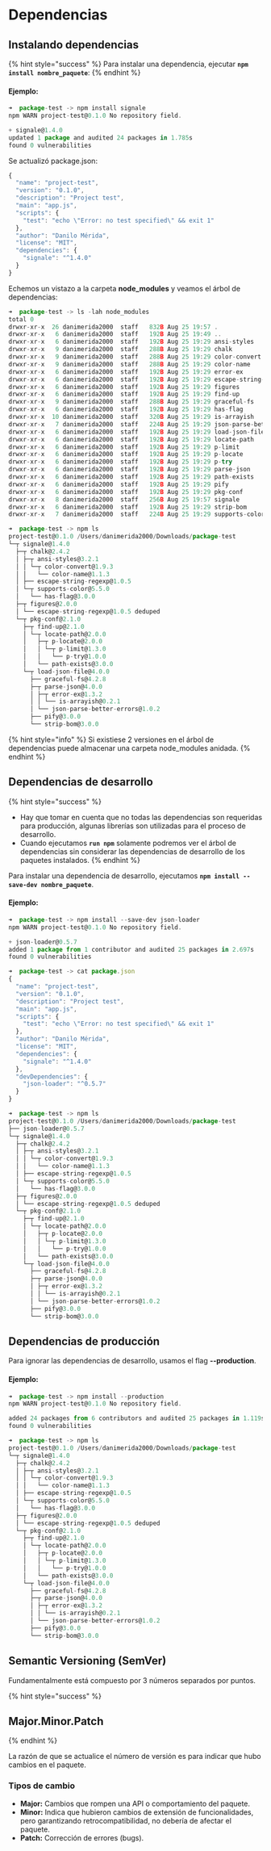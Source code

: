 # Dependencias

## Instalando dependencias

{% hint style="success" %}
Para instalar una dependencia, ejecutar **`npm install nombre_paquete`**:
{% endhint %}

#### Ejemplo:

```javascript
➜  package-test -> npm install signale
npm WARN project-test@0.1.0 No repository field.

+ signale@1.4.0
updated 1 package and audited 24 packages in 1.785s
found 0 vulnerabilities
```

Se actualizó package.json:

```javascript
{
  "name": "project-test",
  "version": "0.1.0",
  "description": "Project test",
  "main": "app.js",
  "scripts": {
    "test": "echo \"Error: no test specified\" && exit 1"
  },
  "author": "Danilo Mérida",
  "license": "MIT",
  "dependencies": {
    "signale": "^1.4.0"
  }
}
```

Echemos un vistazo a la carpeta **node\_modules** y veamos el árbol de dependencias:

```javascript
➜  package-test -> ls -lah node_modules
total 0
drwxr-xr-x  26 danimerida2000  staff   832B Aug 25 19:57 .
drwxr-xr-x   6 danimerida2000  staff   192B Aug 25 19:49 ..
drwxr-xr-x   6 danimerida2000  staff   192B Aug 25 19:29 ansi-styles
drwxr-xr-x   9 danimerida2000  staff   288B Aug 25 19:29 chalk
drwxr-xr-x   9 danimerida2000  staff   288B Aug 25 19:29 color-convert
drwxr-xr-x   9 danimerida2000  staff   288B Aug 25 19:29 color-name
drwxr-xr-x   6 danimerida2000  staff   192B Aug 25 19:29 error-ex
drwxr-xr-x   6 danimerida2000  staff   192B Aug 25 19:29 escape-string-regexp
drwxr-xr-x   6 danimerida2000  staff   192B Aug 25 19:29 figures
drwxr-xr-x   6 danimerida2000  staff   192B Aug 25 19:29 find-up
drwxr-xr-x   9 danimerida2000  staff   288B Aug 25 19:29 graceful-fs
drwxr-xr-x   6 danimerida2000  staff   192B Aug 25 19:29 has-flag
drwxr-xr-x  10 danimerida2000  staff   320B Aug 25 19:29 is-arrayish
drwxr-xr-x   7 danimerida2000  staff   224B Aug 25 19:29 json-parse-better-errors
drwxr-xr-x   6 danimerida2000  staff   192B Aug 25 19:29 load-json-file
drwxr-xr-x   6 danimerida2000  staff   192B Aug 25 19:29 locate-path
drwxr-xr-x   6 danimerida2000  staff   192B Aug 25 19:29 p-limit
drwxr-xr-x   6 danimerida2000  staff   192B Aug 25 19:29 p-locate
drwxr-xr-x   6 danimerida2000  staff   192B Aug 25 19:29 p-try
drwxr-xr-x   6 danimerida2000  staff   192B Aug 25 19:29 parse-json
drwxr-xr-x   6 danimerida2000  staff   192B Aug 25 19:29 path-exists
drwxr-xr-x   6 danimerida2000  staff   192B Aug 25 19:29 pify
drwxr-xr-x   6 danimerida2000  staff   192B Aug 25 19:29 pkg-conf
drwxr-xr-x   8 danimerida2000  staff   256B Aug 25 19:57 signale
drwxr-xr-x   6 danimerida2000  staff   192B Aug 25 19:29 strip-bom
drwxr-xr-x   7 danimerida2000  staff   224B Aug 25 19:29 supports-color
```

```javascript
➜  package-test -> npm ls
project-test@0.1.0 /Users/danimerida2000/Downloads/package-test
└─┬ signale@1.4.0
  ├─┬ chalk@2.4.2
  │ ├─┬ ansi-styles@3.2.1
  │ │ └─┬ color-convert@1.9.3
  │ │   └── color-name@1.1.3
  │ ├── escape-string-regexp@1.0.5
  │ └─┬ supports-color@5.5.0
  │   └── has-flag@3.0.0
  ├─┬ figures@2.0.0
  │ └── escape-string-regexp@1.0.5 deduped
  └─┬ pkg-conf@2.1.0
    ├─┬ find-up@2.1.0
    │ └─┬ locate-path@2.0.0
    │   ├─┬ p-locate@2.0.0
    │   │ └─┬ p-limit@1.3.0
    │   │   └── p-try@1.0.0
    │   └── path-exists@3.0.0
    └─┬ load-json-file@4.0.0
      ├── graceful-fs@4.2.8
      ├─┬ parse-json@4.0.0
      │ ├─┬ error-ex@1.3.2
      │ │ └── is-arrayish@0.2.1
      │ └── json-parse-better-errors@1.0.2
      ├── pify@3.0.0
      └── strip-bom@3.0.0
```

{% hint style="info" %}
Si existiese 2 versiones en el árbol de dependencias puede almacenar una carpeta node\_modules anidada.
{% endhint %}

## Dependencias de desarrollo

{% hint style="success" %}
* Hay que tomar en cuenta que no todas las dependencias son requeridas para producción, algunas librerías son utilizadas para el proceso de desarrollo.
* Cuando ejecutamos **`run npm`** solamente podremos ver el árbol de dependencias sin considerar las dependencias de desarrollo de los paquetes instalados.
{% endhint %}

Para instalar una dependencia de desarrollo, ejecutamos **`npm install --save-dev nombre_paquete`**.

#### Ejemplo:

```javascript
➜  package-test -> npm install --save-dev json-loader
npm WARN project-test@0.1.0 No repository field.

+ json-loader@0.5.7
added 1 package from 1 contributor and audited 25 packages in 2.697s
found 0 vulnerabilities
```

```javascript
➜  package-test -> cat package.json
{
  "name": "project-test",
  "version": "0.1.0",
  "description": "Project test",
  "main": "app.js",
  "scripts": {
    "test": "echo \"Error: no test specified\" && exit 1"
  },
  "author": "Danilo Mérida",
  "license": "MIT",
  "dependencies": {
    "signale": "^1.4.0"
  },
  "devDependencies": {
    "json-loader": "^0.5.7"
  }
}
```

```javascript
➜  package-test -> npm ls
project-test@0.1.0 /Users/danimerida2000/Downloads/package-test
├── json-loader@0.5.7
└─┬ signale@1.4.0
  ├─┬ chalk@2.4.2
  │ ├─┬ ansi-styles@3.2.1
  │ │ └─┬ color-convert@1.9.3
  │ │   └── color-name@1.1.3
  │ ├── escape-string-regexp@1.0.5
  │ └─┬ supports-color@5.5.0
  │   └── has-flag@3.0.0
  ├─┬ figures@2.0.0
  │ └── escape-string-regexp@1.0.5 deduped
  └─┬ pkg-conf@2.1.0
    ├─┬ find-up@2.1.0
    │ └─┬ locate-path@2.0.0
    │   ├─┬ p-locate@2.0.0
    │   │ └─┬ p-limit@1.3.0
    │   │   └── p-try@1.0.0
    │   └── path-exists@3.0.0
    └─┬ load-json-file@4.0.0
      ├── graceful-fs@4.2.8
      ├─┬ parse-json@4.0.0
      │ ├─┬ error-ex@1.3.2
      │ │ └── is-arrayish@0.2.1
      │ └── json-parse-better-errors@1.0.2
      ├── pify@3.0.0
      └── strip-bom@3.0.0
```

## Dependencias de producción

Para ignorar las dependencias de desarrollo, usamos el flag **--production**.

#### Ejemplo:

```javascript
➜  package-test -> npm install --production
npm WARN project-test@0.1.0 No repository field.

added 24 packages from 6 contributors and audited 25 packages in 1.119s
found 0 vulnerabilities
```

```javascript
➜  package-test -> npm ls
project-test@0.1.0 /Users/danimerida2000/Downloads/package-test
└─┬ signale@1.4.0
  ├─┬ chalk@2.4.2
  │ ├─┬ ansi-styles@3.2.1
  │ │ └─┬ color-convert@1.9.3
  │ │   └── color-name@1.1.3
  │ ├── escape-string-regexp@1.0.5
  │ └─┬ supports-color@5.5.0
  │   └── has-flag@3.0.0
  ├─┬ figures@2.0.0
  │ └── escape-string-regexp@1.0.5 deduped
  └─┬ pkg-conf@2.1.0
    ├─┬ find-up@2.1.0
    │ └─┬ locate-path@2.0.0
    │   ├─┬ p-locate@2.0.0
    │   │ └─┬ p-limit@1.3.0
    │   │   └── p-try@1.0.0
    │   └── path-exists@3.0.0
    └─┬ load-json-file@4.0.0
      ├── graceful-fs@4.2.8
      ├─┬ parse-json@4.0.0
      │ ├─┬ error-ex@1.3.2
      │ │ └── is-arrayish@0.2.1
      │ └── json-parse-better-errors@1.0.2
      ├── pify@3.0.0
      └── strip-bom@3.0.0
```

## Semantic Versioning \(SemVer\)

Fundamentalmente está compuesto por 3 números separados por puntos.

{% hint style="success" %}
## Major.Minor.Patch
{% endhint %}

La razón de que se actualice el número de versión es para indicar que hubo cambios en el paquete.

### Tipos de cambio

* **Major:** Cambios que rompen una API o comportamiento del paquete.
* **Minor:** Indica que hubieron cambios de extensión de funcionalidades, pero garantizando retrocompatibilidad, no debería de afectar el paquete.
* **Patch:** Corrección de errores \(bugs\).




